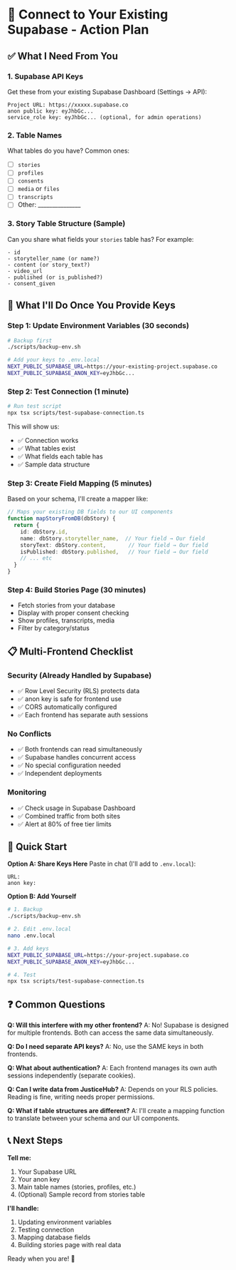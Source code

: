 # 🔌 Connect to Your Existing Supabase - Action Plan

## ✅ What I Need From You

### 1. Supabase API Keys
Get these from your existing Supabase Dashboard (Settings → API):

```
Project URL: https://xxxxx.supabase.co
anon public key: eyJhbGc...
service_role key: eyJhbGc... (optional, for admin operations)
```

### 2. Table Names
What tables do you have? Common ones:
- [ ] `stories`
- [ ] `profiles` 
- [ ] `consents`
- [ ] `media` or `files`
- [ ] `transcripts`
- [ ] Other: _______________

### 3. Story Table Structure (Sample)
Can you share what fields your `stories` table has? For example:
```
- id
- storyteller_name (or name?)
- content (or story_text?)
- video_url
- published (or is_published?)
- consent_given
```

## 🚀 What I'll Do Once You Provide Keys

### Step 1: Update Environment Variables (30 seconds)
```bash
# Backup first
./scripts/backup-env.sh

# Add your keys to .env.local
NEXT_PUBLIC_SUPABASE_URL=https://your-existing-project.supabase.co
NEXT_PUBLIC_SUPABASE_ANON_KEY=eyJhbGc...
```

### Step 2: Test Connection (1 minute)
```bash
# Run test script
npx tsx scripts/test-supabase-connection.ts
```

This will show us:
- ✅ Connection works
- ✅ What tables exist
- ✅ What fields each table has
- ✅ Sample data structure

### Step 3: Create Field Mapping (5 minutes)
Based on your schema, I'll create a mapper like:
```typescript
// Maps your existing DB fields to our UI components
function mapStoryFromDB(dbStory) {
  return {
    id: dbStory.id,
    name: dbStory.storyteller_name,  // Your field → Our field
    storyText: dbStory.content,       // Your field → Our field
    isPublished: dbStory.published,   // Your field → Our field
    // ... etc
  }
}
```

### Step 4: Build Stories Page (30 minutes)
- Fetch stories from your database
- Display with proper consent checking
- Show profiles, transcripts, media
- Filter by category/status

## 📋 Multi-Frontend Checklist

### Security (Already Handled by Supabase)
- ✅ Row Level Security (RLS) protects data
- ✅ anon key is safe for frontend use
- ✅ CORS automatically configured
- ✅ Each frontend has separate auth sessions

### No Conflicts
- ✅ Both frontends can read simultaneously
- ✅ Supabase handles concurrent access
- ✅ No special configuration needed
- ✅ Independent deployments

### Monitoring
- ✅ Check usage in Supabase Dashboard
- ✅ Combined traffic from both sites
- ✅ Alert at 80% of free tier limits

## 🎯 Quick Start

**Option A: Share Keys Here**
Paste in chat (I'll add to `.env.local`):
```
URL: 
anon key: 
```

**Option B: Add Yourself**
```bash
# 1. Backup
./scripts/backup-env.sh

# 2. Edit .env.local
nano .env.local

# 3. Add keys
NEXT_PUBLIC_SUPABASE_URL=https://your-project.supabase.co
NEXT_PUBLIC_SUPABASE_ANON_KEY=eyJhbGc...

# 4. Test
npx tsx scripts/test-supabase-connection.ts
```

## ❓ Common Questions

**Q: Will this interfere with my other frontend?**
A: No! Supabase is designed for multiple frontends. Both can access the same data simultaneously.

**Q: Do I need separate API keys?**
A: No, use the SAME keys in both frontends.

**Q: What about authentication?**
A: Each frontend manages its own auth sessions independently (separate cookies).

**Q: Can I write data from JusticeHub?**
A: Depends on your RLS policies. Reading is fine, writing needs proper permissions.

**Q: What if table structures are different?**
A: I'll create a mapping function to translate between your schema and our UI components.

## 📞 Next Steps

**Tell me:**
1. Your Supabase URL
2. Your anon key
3. Main table names (stories, profiles, etc.)
4. (Optional) Sample record from stories table

**I'll handle:**
1. Updating environment variables
2. Testing connection
3. Mapping database fields
4. Building stories page with real data

Ready when you are! 🚀
